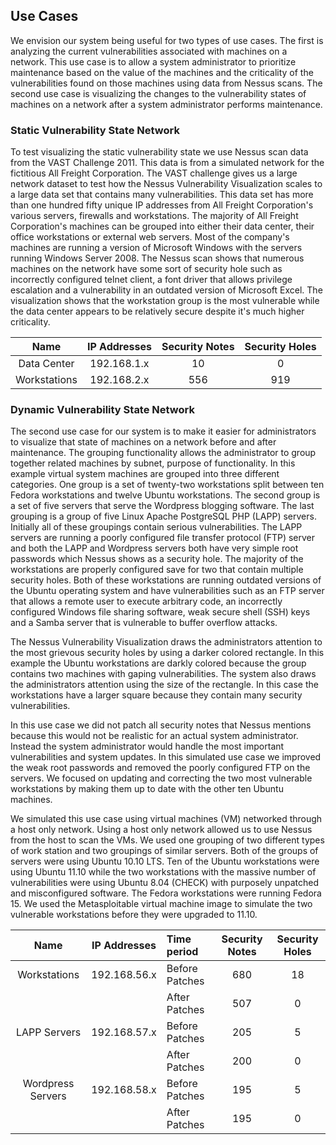 ## Use Cases

We envision our system being useful for two types of use cases.  The first is
analyzing the current vulnerabilities associated with machines on a network.
This use case is to allow a system administrator to prioritize maintenance based
on the value of the machines and the criticality of the vulnerabilities found on
those machines using data from Nessus scans.  The second use case is visualizing 
the changes to the vulnerability states of machines on a network after a system
administrator performs maintenance.

### Static Vulnerability State Network

To test visualizing the static vulnerability state we use Nessus scan data from
the VAST Challenge 2011. This data is from a simulated network for the
fictitious All Freight Corporation.  The VAST challenge gives us a large network
dataset to test how the Nessus Vulnerability Visualization scales to a large
data set that contains many vulnerabilities.  This data set has more than one hundred
fifty unique IP addresses from All Freight Corporation's various servers, firewalls and
workstations.  The majority of All Freight Corporation's
machines can be grouped into either their data center,  their office
workstations or external web servers.  Most of the company's machines are running a
version of Microsoft Windows with the servers running Windows Server 2008.
The Nessus scan shows that numerous
machines on the network have some sort of security hole such as incorrectly
configured telnet client, a font driver that allows privilege escalation and a
vulnerability in an outdated version of Microsoft Excel.  The visualization
shows that the workstation group is the most vulnerable while the data center
appears to be relatively secure despite it's much higher criticality.

| Name         | IP Addresses| Security Notes | Security Holes |
|:------------:|:-----------:|:--------------:|:--------------:|
| Data Center  | 192.168.1.x | 10             | 0              |
| Workstations | 192.168.2.x | 556            | 919            |


### Dynamic Vulnerability State Network

The second use case for our system is to make it easier for administrators to
visualize that state of machines on a network before and after maintenance. 
The grouping functionality allows
the administrator to group together related machines by subnet, purpose of
functionality.  In this example virtual system machines are grouped into three
different categories.  One group is a set of twenty-two workstations split
between ten Fedora workstations and twelve Ubuntu workstations.  The second group is
a set of five servers that serve the Wordpress blogging software.  The last
grouping is a group of five Linux Apache PostgreSQL PHP (LAPP) servers.
Initially all of these groupings contain serious vulnerabilities.
The LAPP servers are running a poorly configured file transfer protocol (FTP) server
and both the LAPP and Wordpress servers both have very simple root passwords
which Nessus shows as a security hole.  The majority of the workstations are properly configured
save for two that contain multiple security holes.  Both of these workstations are
running outdated versions of the Ubuntu operating system and have
vulnerabilities such as an FTP server that allows a remote user to execute
arbitrary code, an incorrectly configured Windows file sharing software, weak secure shell
(SSH) keys and a Samba server that is vulnerable to buffer overflow attacks.

The Nessus Vulnerability Visualization draws the administrators attention to the most
grievous security holes by using a darker colored rectangle.  In this example
the Ubuntu workstations are darkly colored because the group contains two
machines with gaping vulnerabilities.  The system also draws the administrators
attention using the size of the rectangle.  In this case the workstations have a
larger square because they contain many security vulnerabilities.

In this use case we did not patch all security notes that Nessus mentions
because this would not be realistic for an actual system administrator.  Instead
the system administrator would handle the most important vulnerabilities and
system updates.  In this simulated use case we improved the weak root passwords
and removed the poorly configured FTP on the servers.  We focused on updating
and correcting the two most vulnerable workstations by making them up to date
with the other ten Ubuntu machines.

We simulated this use case using virtual machines (VM) networked through a host only
network. Using a host only network allowed us to use Nessus from the host
to scan the VMs.  We used one grouping of two different types of work station
and two groupings of similar servers. Both of the groups of servers were using Ubuntu 10.10 LTS.
Ten of the Ubuntu workstations were using Ubuntu 11.10 while the two workstations
with the massive number of vulnerabilities were using Ubuntu 8.04 (CHECK) with
purposely unpatched and misconfigured software.
The Fedora workstations were running Fedora 15.  We used the Metasploitable
virtual machine image to simulate the two vulnerable workstations before they
were upgraded to 11.10.

| Name              | IP Addresses | Time period    |  Security Notes | Security Holes |
|:-----------------:|:------------:|:---------------|:---------------:|:--------------:|
| Workstations      | 192.168.56.x | Before Patches | 680             | 18             |
|                   |              | After Patches  | 507             | 0              |
| LAPP Servers      | 192.168.57.x | Before Patches | 205             | 5              |
|                   |              | After Patches  | 200             | 0              |
| Wordpress Servers | 192.168.58.x | Before Patches | 195             | 5              |
|                   |              | After Patches  | 195             | 0              |

